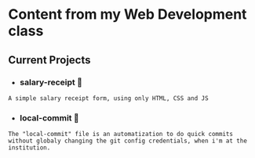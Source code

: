 # Content from my Web Development class

## Current Projects

* ### salary-receipt 📃

`A simple salary receipt form, using only HTML, CSS and JS`

* ### local-commit 🦇

`The "local-commit" file is an automatization to do quick commits without globaly changing the git config credentials, when i'm at the institution.`
